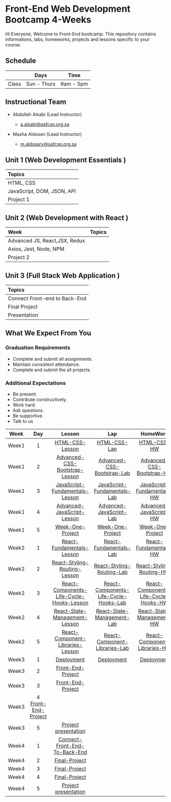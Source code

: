 # Front-End Web Development Bootcamp 4-Weeks 
Hi Everyone, Welcome to Front-End bootcamp. This repository contains informations, labs, homeworks, projects and lessons specific to your course.

## Schedule
|  | Days | Time |
| --- | ------------- | ------------- |
| Class | Sun - Thurs  | 9am - 5pm  |

## Instructional Team
* Abdullah Alsabi (Lead Instructor)
  * [a.alsabi@safcsp.org.sa](mailto:a.alsabi@safcsp.org.sa
)

* Masha Aldosari (Lead Instructor)
  * [m.aldosary@safcsp.org.sa](mailto:m.aldosary@safcsp.org.sa)


## Unit 1 \(Web Development Essentials \)

| Topics |
| :--- |
| HTML, CSS |
| JavaScript, DOM, JSON, API |
| Project 1 | 


## Unit 2 \(Web Development with React \)

| Week | Topics |
| :--- | :--- |
| Advanced JS, React,JSX, Redux |
| Axios, Jest, Node, NPM|
| Project 2 |

## Unit 3 \(Full Stack Web Application \)

| Topics |
| :--- |
| Connect Front-end to Back-End  | 
| Final Project |
| Presentation   |

## What We Expect From You
### Graduation Requirements
* Complete and submit all assignments.
* Maintain consistent attendance.
* Complete and submit the all projects.
### Additional Expectations
* Be present.
* Contribute constructively.
* Work hard.
* Ask questions.
* Be supportive.
* Talk to us

| Week | Day | Lesson | Lap | HomeWork |
|:----:|:---:|:------:|:---:|:--------:|
| Week1| 1   |[HTML-CSS-Lesson](https://github.com/Tuwaiq-JavaScript/HTML-CSS-Lesson)|[HTML-CSS-Lap](https://github.com/Tuwaiq-JavaScript/HTML-CSS-Lap)|[HTML-CSS-HW](https://github.com/Tuwaiq-JavaScript/HTML-CSS-HW)
| Week1| 2   |[Advanced-CSS-Bootstrap-Lesson](https://github.com/Tuwaiq-JavaScript/Advanced-CSS-Bootstrap-Lesson)|[Advanced-CSS-Bootstrap-Lab](https://github.com/Tuwaiq-JavaScript/Advanced-CSS-Bootstrap-Lab)|[Advanced-CSS-Bootstrap-HW](https://github.com/Tuwaiq-JavaScript/Advanced-CSS-Bootstrap-HW)
| Week1| 3   |[JavaScript-Fundamentals-Lesson](https://github.com/Tuwaiq-JavaScript/JavaScript-Fundamentals-Lesson)|[JavaScript-Fundamentals-Lab](https://github.com/Tuwaiq-JavaScript/JavaScript-Fundamentals-Lab)|[JavaScript-Fundamentals-HW](https://github.com/Tuwaiq-JavaScript/JavaScript-Fundamentals-HW)
| Week1| 4   |[Advanced-JavaScript-Lesson](https://github.com/Tuwaiq-JavaScript/Advanced-JavaScript-Lesson)|[Advanced-JavaScript-Lab](https://github.com/Tuwaiq-JavaScript/Advanced-JavaScript-Lab)|[Advanced-JavaScript-HW](https://github.com/Tuwaiq-JavaScript/Advanced-JavaScript-HW)
| Week1| 5   |[Week-One-Project](https://github.com/Tuwaiq-JavaScript/Week-One-Project)|[Week-One-Project](https://github.com/Tuwaiq-JavaScript/Week-One-Project) | [Week-One-Project](https://github.com/Tuwaiq-JavaScript/Week-One-Project)
| Week2| 1   |[React-Fundamentals-Lesson](https://github.com/Tuwaiq-JavaScript/React-Fundamentals-Lesson)|[React-Fundamentals-Lab](https://github.com/Tuwaiq-JavaScript/React-Fundamentals-Lab)|[React-Fundamentals-HW](https://github.com/Tuwaiq-JavaScript/React-Fundamentals-HW)
| Week2| 2   |[React-Styling-Routing-Lesson](https://github.com/Tuwaiq-JavaScript/React-Styling-Routing-Lesson)|[React-Styling-Routing-Lab](https://github.com/Tuwaiq-JavaScript/React-Styling-Routing-Lab)|[React-Styling-Routing-HW](https://github.com/Tuwaiq-JavaScript/React-Styling-Routing-HW)
| Week2| 3   |[React-Components-Life-Cycle-Hooks-Lesson](https://github.com/Tuwaiq-JavaScript/React-Components-Life-Cycle-Hooks-Lesson)|[React-Components-Life-Cycle-Hooks-Lab](https://github.com/Tuwaiq-JavaScript/React-Components-Life-Cycle-Hooks-Lab)|[React-Components-Life-Cycle-Hooks-HW](https://github.com/Tuwaiq-JavaScript/React-Components-Life-Cycle-Hooks-HW)
| Week2| 4   |[React-State-Management-Lesson](https://github.com/Tuwaiq-JavaScript/React-State-Management-Lesson)|[React-State-Management-Lab](https://github.com/Tuwaiq-JavaScript/React-State-Management-Lab)|[React-State-Management-HW](https://github.com/Tuwaiq-JavaScript/React-State-Management-HW)
| Week2| 5   |[React-Component-Libraries-Lesson](https://github.com/Tuwaiq-JavaScript/React-Component-Libraries-Lesson)|[React-Component-Libraries-Lab](https://github.com/Tuwaiq-JavaScript/React-Component-Libraries-Lab)|[React-Component-Libraries-HW](https://github.com/Tuwaiq-JavaScript/React-Component-Libraries-HW)
| Week3| 1   |[Deployment](https://github.com/Tuwaiq-JavaScript/Deployment)|[Deployment](https://github.com/Tuwaiq-JavaScript/Deployment)|[Deployment](https://github.com/Tuwaiq-JavaScript/Deployment)
| Week3| 2   |[Front-End-Project](https://github.com/Tuwaiq-JavaScript/Front-End-Project)|
| Week3| 3   |[Front-End-Project](https://github.com/Tuwaiq-JavaScript/Front-End-Project)|
| Week3| 4   [Front-End-Project](https://github.com/Tuwaiq-JavaScript/Front-End-Project)|
| Week3| 5   |[Project presentation ](https://github.com/Tuwaiq-JavaScript/Front-End-Project)|
| Week4| 1   |[Connect-Front-End-To-Back-End](https://github.com/Tuwaiq-JavaScript/Connect-Front-End-To-Back-End)
| Week4| 2   |[Final-Project](https://github.com/Tuwaiq-JavaScript/Final-Project)|
| Week4| 3   |[Final-Project](https://github.com/Tuwaiq-JavaScript/Final-Project)|
| Week4| 4   |[Final-Project](https://github.com/Tuwaiq-JavaScript/Final-Project)|
| Week4| 5   |[Project presentation](https://github.com/Tuwaiq-JavaScript/Final-Project)|
